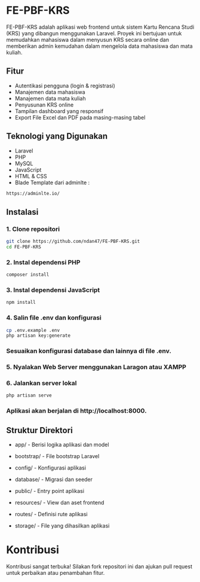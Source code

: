 # FE-PBF-KRS

FE-PBF-KRS adalah aplikasi web frontend untuk sistem Kartu Rencana Studi (KRS) yang dibangun menggunakan Laravel. Proyek ini bertujuan untuk memudahkan mahasiswa dalam menyusun KRS secara online dan memberikan admin kemudahan dalam mengelola data mahasiswa dan mata kuliah.

## Fitur

-   Autentikasi pengguna (login & registrasi)
-   Manajemen data mahasiswa
-   Manajemen data mata kuliah
-   Penyusunan KRS online
-   Tampilan dashboard yang responsif
-   Export File Excel dan PDF pada masing-masing tabel

## Teknologi yang Digunakan

-   Laravel
-   PHP
-   MySQL
-   JavaScript
-   HTML & CSS
-   Blade Template dari adminlte :

```bash
https://adminlte.io/
```

## Instalasi

### 1. Clone repositori

```bash
git clone https://github.com/ndan47/FE-PBF-KRS.git
cd FE-PBF-KRS
```

### 2. Instal dependensi PHP

```bash
composer install
```

### 3. Instal dependensi JavaScript

```bash
npm install
```

### 4. Salin file .env dan konfigurasi

```bash
cp .env.example .env
php artisan key:generate
```

### Sesuaikan konfigurasi database dan lainnya di file .env.

### 5. Nyalakan Web Server menggunakan Laragon atau XAMPP

### 6. Jalankan server lokal

```bash
php artisan serve
```

### Aplikasi akan berjalan di http://localhost:8000.

## Struktur Direktori

-   app/ - Berisi logika aplikasi dan model

-   bootstrap/ - File bootstrap Laravel

-   config/ - Konfigurasi aplikasi

-   database/ - Migrasi dan seeder

-   public/ - Entry point aplikasi

-   resources/ - View dan aset frontend

-   routes/ - Definisi rute aplikasi

-   storage/ - File yang dihasilkan aplikasi

###

# Kontribusi

Kontribusi sangat terbuka! Silakan fork repositori ini dan ajukan pull request untuk perbaikan atau penambahan fitur.
